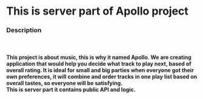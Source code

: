 <h1>This is server part of Apollo project </h1>
<p /> <h3>Description </h3>
<br />
<h4>This project is about music, this is why it named Apollo. We are creating application that would help you decide what track to play next, based of overall rating. It is ideal for small and big parties when everyone got their own preferences, it will combine and order tracks in one play list based on overall tastes, so everyone will be satisfying.
<br />
This is server part it contains public API and logic.
 </h4>

